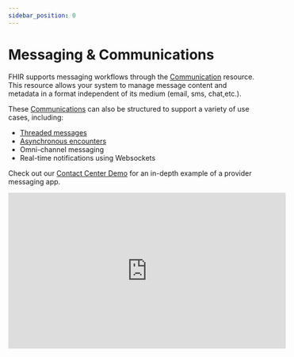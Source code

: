 ```yaml
---
sidebar_position: 0
---
```


# Messaging & Communications

FHIR supports messaging workflows through the [Communication](/docs/api/fhir/resources/communication) resource. This resource allows your system to manage message content and metadata in a format independent of its medium (email, sms, chat,etc.).

These [Communications](/docs/api/fhir/resources/communication) can also be structured to support a variety of use cases, including:

- [Threaded messages](/docs/communications/organizing-communications)
- [Asynchronous encounters](/docs/communications/async-encounters)
- Omni-channel messaging
- Real-time notifications using Websockets

Check out our [Contact Center Demo](https://github.com/medplum/medplum-chat-demo) for an in-depth example of a provider messaging app.

<div className="responsive-iframe-wrapper">
  <iframe width="560" height="315" src="https://www.youtube.com/embed/ZrMKhl6-Co0?start=0" title="YouTube video player" frameborder="0" allow="accelerometer; autoplay; clipboard-write; encrypted-media; gyroscope; picture-in-picture" allowfullscreen/>
</div>

## Reference

- [Contact Center Demo](https://github.com/medplum/medplum-chat-demo)
- [Contact Center Video](https://youtu.be/ZrMKhl6-Co0) on Youtube
- [Communications Features and Fixes](https://github.com/medplum/medplum/pulls?q=is%3Apr+label%3Acommunications) on Github includes sample data.
